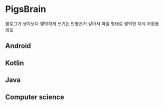 # PigsBrain
블로그가 생각보다 짤막하게 쓰기는 안좋은거 같아서 파일 형태로 짤막한 지식 저장용 레포

## Android

## Kotlin

## Java

## Computer science
